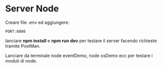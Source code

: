 # Server Node
Creare file .env ed aggiungere:
```
PORT:8000
```
lanciare **npm install** e **npm run dev** per testare il server facendo richieste tramite PostMan.

Lanciare da terminale node eventDemo, node osDemo ecc per testare i moduli di node.
